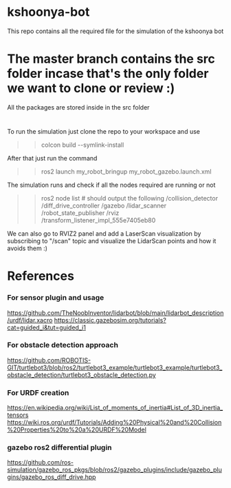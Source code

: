 # kshoonya-bot
 This repo contains all the required file for the simulation of the kshoonya bot
# The master branch contains the src folder incase that's the only folder we want to clone or review :)

All the packages are stored inside in the src folder
#
To run the simulation just clone the repo to your workspace and use 
>> colcon build --symlink-install

After that just run the command 
>> ros2 launch my_robot_bringup my_robot_gazebo.launch.xml

The simulation runs and check if all the nodes required are running or not
>> ros2 node list # should output the following
>> /collision_detector
/diff_drive_controller
/gazebo
/lidar_scanner
/robot_state_publisher
/rviz
/transform_listener_impl_555e7405eb80

We can also go to RVIZ2 panel and add a LaserScan visualization by subscribing to "/scan" topic and visualize the LidarScan points and how it avoids them :)



# References
### For sensor plugin and usage
   https://github.com/TheNoobInventor/lidarbot/blob/main/lidarbot_description/urdf/lidar.xacro
   https://classic.gazebosim.org/tutorials?cat=guided_i&tut=guided_i1
   
### For obstacle detection approach
   https://github.com/ROBOTIS-GIT/turtlebot3/blob/ros2/turtlebot3_example/turtlebot3_example/turtlebot3_obstacle_detection/turtlebot3_obstacle_detection.py

### For URDF creation
   https://en.wikipedia.org/wiki/List_of_moments_of_inertia#List_of_3D_inertia_tensors
   https://wiki.ros.org/urdf/Tutorials/Adding%20Physical%20and%20Collision%20Properties%20to%20a%20URDF%20Model
   
### gazebo ros2 differential plugin
   https://github.com/ros-simulation/gazebo_ros_pkgs/blob/ros2/gazebo_plugins/include/gazebo_plugins/gazebo_ros_diff_drive.hpp
